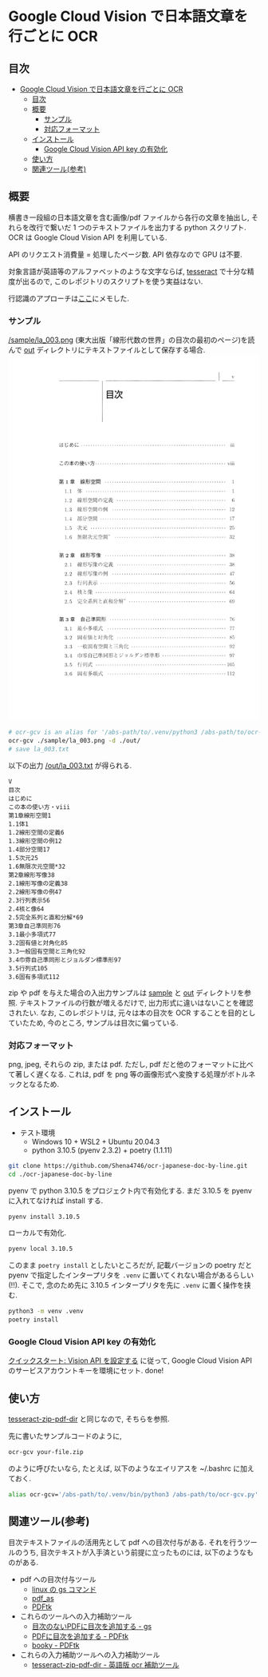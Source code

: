# Google Cloud Vision で日本語文章を行ごとに OCR

## 目次

- [Google Cloud Vision で日本語文章を行ごとに OCR](#google-cloud-vision-で日本語文章を行ごとに-ocr)
    - [目次](#目次)
    - [概要](#概要)
        - [サンプル](#サンプル)
        - [対応フォーマット](#対応フォーマット)
    - [インストール](#インストール)
        - [Google Cloud Vision API key の有効化](#google-cloud-vision-api-key-の有効化)
    - [使い方](#使い方)
    - [関連ツール(参考)](#関連ツール参考)

## 概要

横書き一段組の日本語文章を含む画像/pdf ファイルから各行の文章を抽出し, それらを改行で繋いだ 1 つのテキストファイルを出力する python スクリプト.
OCR は Google Cloud Vision API を利用している.

API のリクエスト消費量 = 処理したページ数.
API 依存なので GPU は不要.

対象言語が英語等のアルファベットのような文字ならば, [tesseract](https://github.com/tesseract-ocr/tesseract) で十分な精度が出るので, このレポジトリのスクリプトを使う実益はない.

行認識のアプローチは[ここ](/idea.md)にメモした.

### サンプル

[/sample/la_003.png](/sample/la_003.png) (東大出版「線形代数の世界」の目次の最初のページ)を読んで [out](./out/) ディレクトリにテキストファイルとして保存する場合.
![sample_png](/sample/la_003.png)

```bash
# ocr-gcv is an alias for '/abs-path/to/.venv/python3 /abs-path/to/ocr-gcv.py'
ocr-gcv ./sample/la_003.png -d ./out/
# save la_003.txt
```

以下の出力 [/out/la_003.txt](/out/la_003.txt) が得られる.

```text
V
目次
はじめに
この本の使い方・viii
第1章線形空間1
1.1体1
1.2線形空間の定義6
1.3線形空間の例12
1.4部分空間17
1.5次元25
1.6無限次元空間*32
第2章線形写像38
2.1線形写像の定義38
2.2線形写像の例47
2.3行列表示56
2.4核と像64
2.5完全系列と直和分解*69
第3章自己準同形76
3.1最小多項式77
3.2固有値と対角化85
3.3一般固有空間と三角化92
3.4巾雰自己準同形とジョルダン標準形97
3.5行列式105
3.6固有多項式112
```

zip や pdf を与えた場合の入出力サンプルは [sample](/sample/) と [out](/out/) ディレクトリを参照. テキストファイルの行数が増えるだけで, 出力形式に違いはないことを確認されたい. なお, このレポジトリは, 元々は本の目次を OCR することを目的としていたため, 今のところ, サンプルは目次に偏っている.

### 対応フォーマット

png, jpeg, それらの zip, または pdf.
ただし, pdf だと他のフォーマットに比べて著しく遅くなる. これは, pdf を png 等の画像形式へ変換する処理がボトルネックとなるため.

## インストール

- テスト環境
  - Windows 10 + WSL2 + Ubuntu 20.04.3
  - python 3.10.5 (pyenv 2.3.2) + poetry (1.1.11)

```bash
git clone https://github.com/Shena4746/ocr-japanese-doc-by-line.git
cd ./ocr-japanese-doc-by-line
```

pyenv で python 3.10.5 をプロジェクト内で有効化する.
まだ 3.10.5 を pyenv に入れてなければ install する.

```bash
pyenv install 3.10.5
```

ローカルで有効化.

```bash
pyenv local 3.10.5
```

このまま `poetry install` としたいところだが, 記載バージョンの poetry だと pyenv で指定したインタープリタを `.venv` に置いてくれない場合があるらしい(!!). そこで, 念のため先に 3.10.5 インタープリタを先に `.venv` に置く操作を挟む.

```bash
python3 -m venv .venv
poetry install
```

### Google Cloud Vision API key の有効化

[クイックスタート: Vision API を設定する](https://cloud.google.com/vision/docs/setup) に従って, Google Cloud Vision API のサービスアカウントキーを環境にセット. done!

## 使い方

[tesseract-zip-pdf-dir](https://github.com/Shena4746/tesseract-zip-pdf-dir) と同じなので, そちらを参照.

先に書いたサンプルコードのように,

```bash
ocr-gcv your-file.zip
```

のように呼びたいなら, たとえば, 以下のようなエイリアスを ~/.bashrc に加えておく.

```bash
alias ocr-gcv='/abs-path/to/.venv/bin/python3 /abs-path/to/ocr-gcv.py'
```

## 関連ツール(参考)

目次テキストファイルの活用先として pdf への目次付与がある.
それを行うツールのうち, 目次テキストが入手済という前提に立ったものには, 以下のようなものがある.

- pdf への目次付与ツール
  - [linux の gs コマンド](https://refspecs.linuxfoundation.org/LSB_5.0.0/LSB-Imaging/LSB-Imaging/gs.html#:~:text=The%20gs%20command%20invokes%20Ghostscript,executes%20them%20as%20Ghostscript%20programs.)
  - [pdf_as](http://uchijyu.s601.xrea.com/wordpress/pdf_as/)
  - [PDFtk](https://www.pdflabs.com/tools/pdftk-the-pdf-toolkit/)
- これらのツールへの入力補助ツール
  - [目次のないPDFに目次を追加する - gs](https://freak-da.hatenablog.com/entry/2019/09/17/113838)
  - [PDFに目次を追加する - PDFtk](https://osanshouo.github.io/blog/2021/05/04-pdf-toc/)
  - [booky - PDFtk](https://github.com/SiddharthPant/booky)
- これらの入力補助ツールへの入力補助ツール
  - [tesseract-zip-pdf-dir - 英語版 ocr 補助ツール](https://github.com/Shena4746/tesseract-zip-pdf-dir)

